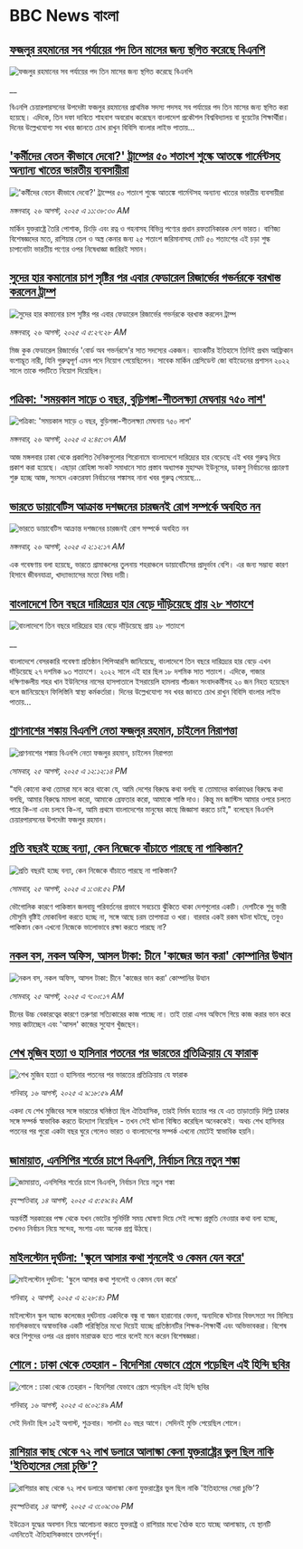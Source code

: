 # BBC News বাংলা## [ফজলুর রহমানের সব পর্যায়ের পদ তিন মাসের জন্য স্থগিত করেছে বিএনপি](https://www.bbc.co.uk/bengali/live/c3wn0xed5e7t?at_medium=RSS&at_campaign=rss?at_campaign=githubrss)![ফজলুর রহমানের সব পর্যায়ের পদ তিন মাসের জন্য স্থগিত করেছে বিএনপি](https://ichef.bbci.co.uk/ace/standard/240/cpsprodpb/60da/live/2a35f030-8283-11f0-a34f-318be3fb0481.jpg)__বিএনপি চেয়ারপারসনের উপদেষ্টা ফজলুর রহমানের প্রাথমিক সদস্য পদসহ সব পর্যায়ের পদ তিন মাসের জন্য স্থগিত করা হয়েছে। এদিকে, তিন দফা দাবিতে শাহবাগ অবরোধ করেছেন বাংলাদেশ প্রকৌশল বিশ্ববিদ্যালয় বা বুয়েটের শিক্ষার্থীরা। দিনের উল্লেখযোগ্য সব খবর জানতে চোখ রাখুন বিবিসি বাংলার লাইভ পাতায়...## ['কর্মীদের বেতন কীভাবে দেবো?' ট্রাম্পের ৫০ শতাংশ শুল্কে আতঙ্কে গার্মেন্টসহ অন্যান্য খাতের ভারতীয় ব্যবসায়ীরা](https://www.bbc.com/bengali/articles/c776g1v3mvdo?at_medium=RSS&at_campaign=rss?at_campaign=githubrss)!['কর্মীদের বেতন কীভাবে দেবো?' ট্রাম্পের ৫০ শতাংশ শুল্কে আতঙ্কে গার্মেন্টসহ অন্যান্য খাতের ভারতীয় ব্যবসায়ীরা](https://ichef.bbci.co.uk/ace/ws/240/cpsprodpb/f71b/live/d81cb110-8257-11f0-83cc-c5da98c419b8.jpg)_মঙ্গলবার, ২৬ আগস্ট, ২০২৫ এ ১১:৩৮:৩০ AM_মার্কিন যুক্তরাষ্ট্রে তৈরি পোশাক, চিংড়ি এবং রত্ন ও গহনাসহ বিভিন্ন পণ্যের প্রধান রফতানিকারক দেশ ভারত। বাণিজ্য বিশেষজ্ঞদের মতে, রাশিয়ার তেল ও অস্ত্র কেনার জন্য ২৫ শতাংশ জরিমানাসহ মোট ৫০ শতাংশের এই চড়া শুল্ক চাপানোটা ভারতীয় পণ্যের ওপর নিষেধাজ্ঞা জারিরই সমান।## [সুদের হার কমানোর চাপ সৃষ্টির পর এবার ফেডারেল রিজার্ভের গভর্নরকে বরখাস্ত করলেন ট্রাম্প](https://www.bbc.com/bengali/articles/c987015wn34o?at_medium=RSS&at_campaign=rss?at_campaign=githubrss)![সুদের হার কমানোর চাপ সৃষ্টির পর এবার ফেডারেল রিজার্ভের গভর্নরকে বরখাস্ত করলেন ট্রাম্প](https://ichef.bbci.co.uk/ace/ws/240/cpsprodpb/3076/live/40346380-8238-11f0-ab3e-bd52082cd0ae.jpg)_মঙ্গলবার, ২৬ আগস্ট, ২০২৫ এ ৫:২৭:২৮ AM_মিজ কুক ফেডারেল রিজার্ভের 'বোর্ড অব গভর্নরসে'র সাত সদস্যের একজন। ব্যাংকটির ইতিহাসে তিনিই প্রথম আফ্রিকান বংশাদ্ভূত নারী, যিনি গুরুত্বপূর্ণ এমন পদে নিয়োগ পেয়েছিলেন। সাবেক মার্কিন প্রেসিডেন্ট জো বাইডেনের প্রশাসন ২০২২ সালে তাকে পদটিতে নিয়োগ দিয়েছিল।## [পত্রিকা: 'সময়কাল সাড়ে ৩ বছর, বুড়িগঙ্গা-শীতলক্ষ্যা মেঘনায় ৭৫০ লাশ'](https://www.bbc.com/bengali/articles/c78mg5dgn1yo?at_medium=RSS&at_campaign=rss?at_campaign=githubrss)![পত্রিকা: 'সময়কাল সাড়ে ৩ বছর, বুড়িগঙ্গা-শীতলক্ষ্যা মেঘনায় ৭৫০ লাশ'](https://ichef.bbci.co.uk/ace/ws/240/cpsprodpb/be18/live/9af56330-8221-11f0-83cc-c5da98c419b8.jpg)_মঙ্গলবার, ২৬ আগস্ট, ২০২৫ এ ২:৪৫:৩৭ AM_আজ মঙ্গলবার ঢাকা থেকে প্রকাশিত দৈনিকগুলোর শিরোনামে বাংলাদেশে দারিদ্র্যের হার বেড়েছে এই খবর গুরুত্ব দিয়ে প্রকাশ করা হয়েছে। এছাড়া রোহিঙ্গা সংকট সমাধানে সাত প্রস্তাব অধ্যাপক মুহাম্মদ ইউনূসের, ডাকসু নির্বাচনের প্রচারণা শুরু হচ্ছে আজ, সংসদে একতরফা নির্বাচনের শঙ্কাসহ নানা খবর গুরুত্ব পেয়েছে…## [ভারতে ডায়াবেটিস আক্রান্ত দশজনের চারজনই রোগ সম্পর্কে অবহিত নন](https://www.bbc.com/bengali/articles/czxy2gp5xp8o?at_medium=RSS&at_campaign=rss?at_campaign=githubrss)![ভারতে ডায়াবেটিস আক্রান্ত দশজনের চারজনই রোগ সম্পর্কে অবহিত নন](https://ichef.bbci.co.uk/ace/ws/240/cpsprodpb/2ea9/live/3536a410-7f50-11f0-ace8-c7fe3706c172.jpg)_মঙ্গলবার, ২৬ আগস্ট, ২০২৫ এ ২:১২:১৭ AM_এক গবেষণায় বলা হয়েছে, ভারতে গ্রামাঞ্চলের তুলনায় শহরাঞ্চলে ডায়াবেটিসের প্রাদুর্ভাব বেশি। এর জন্য সম্ভাব্য কারণ হিসাবে জীবনযাত্রা, খাদ্যাভ্যাসের মতো বিষয় দায়ী।## [বাংলাদেশে তিন বছরে দারিদ্র্যের হার বেড়ে দাঁড়িয়েছে প্রায় ২৮ শতাংশে](https://www.bbc.co.uk/bengali/live/cqle1p4k5w1t?at_medium=RSS&at_campaign=rss?at_campaign=githubrss)![বাংলাদেশে তিন বছরে দারিদ্র্যের হার বেড়ে দাঁড়িয়েছে প্রায় ২৮ শতাংশে](https://ichef.bbci.co.uk/ace/standard/240/cpsprodpb/689e/live/86aaf8d0-81b9-11f0-a34f-318be3fb0481.jpg)__বাংলাদেশে বেসরকারি গবেষণা প্রতিষ্ঠান পিপিআরসি  জানিয়েছে, বাংলাদেশে তিন বছরে দারিদ্র্যের হার বেড়ে এখন দাঁড়িয়েছে ২৭ দশমিক ৯৩ শতাংশে। ২০২২ সালে এই হার ছিল ১৮ দশমিক সাত শতাংশ। এদিকে, গাজার দক্ষিণাঞ্চলীয় শহর খান ইউনিসের নাসের হাসপাতালে ইসরায়েলি হামলায় পাঁচজন সংবাদকর্মীসহ ২০ জন নিহত হয়েছেন বলে জানিয়েছেন ফিলিস্তিনি স্বাস্থ্য কর্মকর্তারা। দিনের উল্লেখযোগ্য সব খবর জানতে চোখ রাখুন বিবিসি বাংলার লাইভ পাতায়...## [প্রাণনাশের শঙ্কায় বিএনপি নেতা ফজলুর রহমান, চাইলেন নিরাপত্তা](https://www.bbc.com/bengali/articles/cn5e9n1pvkyo?at_medium=RSS&at_campaign=rss?at_campaign=githubrss)![প্রাণনাশের শঙ্কায় বিএনপি নেতা ফজলুর রহমান, চাইলেন নিরাপত্তা](https://ichef.bbci.co.uk/ace/ws/240/cpsprodpb/1a57/live/f6a15300-81a5-11f0-ba2e-9321f123f193.jpg)_সোমবার, ২৫ আগস্ট, ২০২৫ এ ১২:১২:১৪ PM_"যদি কোনো কথা তোমরা মনে করে থাকো যে, আমি দেশের বিরুদ্ধে কথা বলছি বা তোমাদের কর্মকাণ্ডের বিরুদ্ধে কথা বলছি, আমার বিরুদ্ধে মামলা করো, আমাকে গ্রেফতার করো, আমাকে শাস্তি দাও। কিন্তু মব জাস্টিস আমার ওপরে চলতে পারে কি-না এবং চলবে কি-না, আমি প্রথমে বাংলাদেশের মানুষের কাছে জিজ্ঞাসা করতে চাই," বলেছেন বিএনপি চেয়ারপারসনের উপদেষ্টা ফজলুর রহমান।## [প্রতি বছরই হচ্ছে বন্যা, কেন নিজেকে বাঁচাতে পারছে না পাকিস্তান?](https://www.bbc.com/bengali/articles/c890237wzj1o?at_medium=RSS&at_campaign=rss?at_campaign=githubrss)![প্রতি বছরই হচ্ছে বন্যা, কেন নিজেকে বাঁচাতে পারছে না পাকিস্তান?](https://ichef.bbci.co.uk/ace/ws/240/cpsprodpb/c279/live/027449f0-81b3-11f0-bb47-d3827f7ae22f.jpg)_সোমবার, ২৫ আগস্ট, ২০২৫ এ ১:৩৪:৫২ PM_ভৌগোলিক কারণে পাকিস্তান জলবায়ু পরিবর্তনের প্রভাবে সবচেয়ে ঝুঁকিতে থাকা দেশগুলোর একটি। দেশটিকে শুধু ভারী মৌসুমি বৃষ্টিই মোকাবিলা করতে হচ্ছে না, সঙ্গে আছে চরম তাপমাত্রা ও খরা। বারবার একই রকম ঘটনা ঘটছে, তবুও পাকিস্তান কেন এখনো নিজেকে ভালোভাবে রক্ষা করতে পারছে না?## [নকল বস, নকল অফিস, আসল টাকা: চীনে 'কাজের ভান করা' কোম্পানির উত্থান](https://www.bbc.com/bengali/articles/cy85nm2mrvvo?at_medium=RSS&at_campaign=rss?at_campaign=githubrss)![নকল বস, নকল অফিস, আসল টাকা: চীনে 'কাজের ভান করা' কোম্পানির উত্থান](https://ichef.bbci.co.uk/ace/ws/240/cpsprodpb/9e48/live/2be4b100-7432-11f0-8071-1788c7e8ae0e.jpg)_সোমবার, ২৫ আগস্ট, ২০২৫ এ ৭:০০:১৭ AM_চীনের উচ্চ বেকারত্বের কারণে তরুণরা সত্যিকারের কাজ পাচ্ছে না। তাই তারা এসব অফিসে গিয়ে কাজ করার ভান করে সময় কাটাচ্ছেন এবং 'আসল' কাজের সুযোগ খুঁজছেন।## [শেখ মুজিব হত্যা ও হাসিনার পতনের পর ভারতের প্রতিক্রিয়ায় যে ফারাক](https://www.bbc.com/bengali/articles/cly39465d10o?at_medium=RSS&at_campaign=rss?at_campaign=githubrss)![শেখ মুজিব হত্যা ও হাসিনার পতনের পর ভারতের প্রতিক্রিয়ায় যে ফারাক](https://ichef.bbci.co.uk/ace/ws/240/cpsprodpb/473f/live/567ab140-7855-11f0-8071-1788c7e8ae0e.jpg)_শনিবার, ১৬ আগস্ট, ২০২৫ এ ৯:১৮:৫৯ AM_একদা যে শেখ মুজিবের সঙ্গে ভারতের ঘনিষ্ঠতা ছিল ঐতিহাসিক, তারই নির্মম হত্যার পর যে এত তাড়াতাড়ি দিল্লি ঢাকার সঙ্গে সম্পর্ক স্বাভাবিক করতে উদ্যোগ নিয়েছিল - তখন সেই ঘটনা বিস্মিত করেছিল অনেককেই। অথচ শেখ হাসিনার পতনের পর পুরো একটা বছর ঘুরে গেলেও ভারত ও বাংলাদেশের সম্পর্ক এখনো মোটেই স্বাভাবিক হয়নি।## [জামায়াত, এনসিপির শর্তের চাপে বিএনপি, নির্বাচন নিয়ে নতুন শঙ্কা ](https://www.bbc.com/bengali/articles/cgjyd701vwgo?at_medium=RSS&at_campaign=rss?at_campaign=githubrss)![জামায়াত, এনসিপির শর্তের চাপে বিএনপি, নির্বাচন নিয়ে নতুন শঙ্কা ](https://ichef.bbci.co.uk/ace/ws/240/cpsprodpb/6c32/live/ba7784d0-78a4-11f0-a975-cb151ca452f4.jpg)_বৃহস্পতিবার, ১৪ আগস্ট, ২০২৫ এ ৫:৫৯:৪২ AM_অন্তর্বর্তী সরকারের পক্ষ থেকে যখন ভোটের সুনির্দিষ্ট সময় ঘোষণা দিয়ে সেই লক্ষ্যে প্রস্তুতি নেওয়ার কথা বলা হচ্ছে, তখনও নির্বাচন নিয়ে সন্দেহ, সংশয় এবং অনেক প্রশ্ন উঠছে।## [মাইলস্টোন দুর্ঘটনা: 'স্কুলে আসার কথা শুনলেই ও কেমন যেন করে'](https://www.bbc.com/bengali/articles/cz0ylyd50k3o?at_medium=RSS&at_campaign=rss?at_campaign=githubrss)![মাইলস্টোন দুর্ঘটনা: 'স্কুলে আসার কথা শুনলেই ও কেমন যেন করে'](https://ichef.bbci.co.uk/ace/ws/240/cpsprodpb/b1a9/live/559e9ab0-6fa5-11f0-8dbd-f3d32ebd3327.png)_শনিবার, ২ আগস্ট, ২০২৫ এ ২:২৮:৪১ PM_মাইলস্টোন স্কুল অ্যান্ড কলেজের দুর্ঘটনায় একদিকে বন্ধু বা স্বজন হারানোর বেদনা, অন্যদিকে ঘটনার বিভৎসতা সব মিলিয়ে মানসিকভাবে অস্বাভাবিক একটি পরিস্থিতির মধ্যে দিয়েই যাচ্ছে প্রতিষ্ঠানটির শিক্ষক-শিক্ষার্থী এবং অভিভাবকরা। বিশেষ করে শিশুদের ওপর এর প্রভাব মারাত্মক হতে পারে বলেই মনে করেন বিশেষজ্ঞরা।## [শোলে : ঢাকা থেকে তেহরান - বিদেশিরা যেভাবে প্রেমে পড়েছিল এই হিন্দি ছবির](https://www.bbc.com/bengali/articles/cly73ww3wyxo?at_medium=RSS&at_campaign=rss?at_campaign=githubrss)![শোলে : ঢাকা থেকে তেহরান - বিদেশিরা যেভাবে প্রেমে পড়েছিল এই হিন্দি ছবির](https://ichef.bbci.co.uk/ace/ws/240/cpsprodpb/22a4/live/5b2e4060-79d8-11f0-83cc-c5da98c419b8.jpg)_শনিবার, ১৬ আগস্ট, ২০২৫ এ ৬:০২:৪৯ AM_সেই দিনটা ছিল ১৫ই অগাস্ট, শুক্রবার। সালটা ৫০ বছর আগে। সেদিনই মুক্তি পেয়েছিল শোলে।## [রাশিয়ার কাছ থেকে ৭২ লাখ ডলারে আলাস্কা কেনা যুক্তরাষ্ট্রের ভুল ছিল নাকি 'ইতিহাসের সেরা চুক্তি'?](https://www.bbc.com/bengali/articles/c2kzpq131nzo?at_medium=RSS&at_campaign=rss?at_campaign=githubrss)![রাশিয়ার কাছ থেকে ৭২ লাখ ডলারে আলাস্কা কেনা যুক্তরাষ্ট্রের ভুল ছিল নাকি 'ইতিহাসের সেরা চুক্তি'?](https://ichef.bbci.co.uk/ace/ws/240/cpsprodpb/72b4/live/8b981eb0-78ed-11f0-8071-1788c7e8ae0e.jpg)_বৃহস্পতিবার, ১৪ আগস্ট, ২০২৫ এ ৩:০৯:৩৬ PM_ইউক্রেন যুদ্ধের অবসান নিয়ে আলোচনা করতে যুক্তরাষ্ট্র ও রাশিয়ার মধ্যে বৈঠক হতে যাচ্ছে আলাস্কায়, যে স্থানটি এমনিতেই ঐতিহাসিকভাবে তাৎপর্যপূর্ণ।